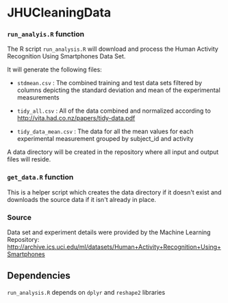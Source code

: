 JHUCleaningData
===============

### `run_analyis.R` function

The R script `run_analysis.R` will download and process the Human Activity Recognition Using Smartphones Data Set.  

It will generate the following files:
- `stdmean.csv` : The combined training and test data sets filtered by columns depicting the standard deviation and mean of the experimental measurements

- `tidy_all.csv` : All of the data combined and normalized according to http://vita.had.co.nz/papers/tidy-data.pdf

- `tidy_data_mean.csv` : The data for all the mean values for each experimental measurement grouped by subject_id and activity

A data directory will be created in the repository where all input and output files will reside.


### `get_data.R` function

This is a helper script which creates the data directory if it doesn't exist and downloads the source data if it isn't already in place.

### Source

Data set and experiment details were provided by the Machine Learning Repository: http://archive.ics.uci.edu/ml/datasets/Human+Activity+Recognition+Using+Smartphones

## Dependencies

`run_analysis.R` depends on `dplyr` and `reshape2` libraries
